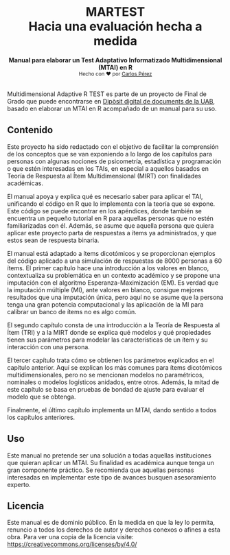 <h1 align="center">MARTEST <br> Hacia una evaluación hecha a medida</h1>

<div align="center">
  <strong>Manual para elaborar un Test Adaptativo Informatizado Multidimensional (MTAI) en R</strong>
</div>
 
<div align="center">
  <sub>Hecho con ❤︎ por
  <a href="https://www.linkedin.com/in/carlos-p%C3%A9rez-baa6b81a3/">Carlos Pérez</a>
    </a>
</div>

<br>

Multidimensional Adaptive R TEST es parte de un proyecto de Final de Grado que puede encontrarse en <a href="https://ddd.uab.cat/collection/tfg">Dipòsit digital de documents de la UAB</a>, basado en elaborar un MTAI en R acompañado de un manual para su uso.

## Contenido

Este proyecto ha sido redactado con el objetivo de facilitar la comprensión de los conceptos
que se van exponiendo a lo largo de los capítulos para personas con algunas nociones de
psicometría, estadística y programación o que estén interesadas en los TAIs, en especial a
aquellos basados en Teoría de Respuesta al Ítem Multidimensional (MIRT) con finalidades
académicas.

El manual apoya y explica qué es necesario saber para aplicar el TAI, unificando el código
en R que lo implementa con la teoría que se expone. Este código se puede encontrar en los
apéndices, donde también se encuentra un pequeño tutorial en R para aquellas personas
que no estén familiarizadas con él. Además, se asume que aquella persona que quiera
aplicar este proyecto parta de respuestas a ítems ya administrados, y que estos sean de
respuesta binaria.

El manual está adaptado a ítems dicotómicos y se proporcionan ejemplos del código aplicado a una simulación de respuestas de 8000 personas a 60 ítems. El primer capítulo hace una introducción a los valores en blanco, contextualiza su
problemática en un contexto académico y se propone una imputación con el algoritmo
Esperanza-Maximización (EM). Es verdad que la imputación múltiple (MI), ante valores
en blanco, consigue mejores resultados que una imputación única, pero aquí no se asume
que la persona tenga una gran potencia computacional y las aplicación de la MI para
calibrar un banco de ítems no es algo común.

El segundo capítulo consta de una introducción a la Teoría de Respuesta al Ítem (TRI) y a
la MIRT donde se explica qué modelos y qué propiedades tienen sus parámetros para
modelar las características de un ítem y su interacción con una persona.

El tercer capítulo trata cómo se obtienen los parámetros explicados en el capítulo anterior.
Aquí se explican los más comunes para ítems dicotómicos multidimensionales, pero no
se mencionan modelos no paramétricos, nominales o modelos logísticos anidados, entre
otros. Además, la mitad de este capítulo se basa en pruebas de bondad de ajuste para
evaluar el modelo que se obtenga.

Finalmente, el último capítulo implementa un MTAI, dando sentido a todos los capítulos
anteriores.

## Uso

Este manual no pretende ser una solución a todas aquellas instituciones que quieran
aplicar un MTAI. Su finalidad es académica aunque tenga
un gran componente práctico. Se recomienda que aquellas personas interesadas en
implementar este tipo de avances busquen asesoramiento experto.

## Licencia 

Este manual es de dominio público. En la medida en que la ley lo permita, renuncio
a todos los derechos de autor y derechos conexos o afines a esta obra.
Para ver una copia de la licencia visite:
https://creativecommons.org/licenses/by/4.0/

